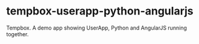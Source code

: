 tempbox-userapp-python-angularjs
================================

Tempbox. A demo app showing UserApp, Python and AngularJS running together.

